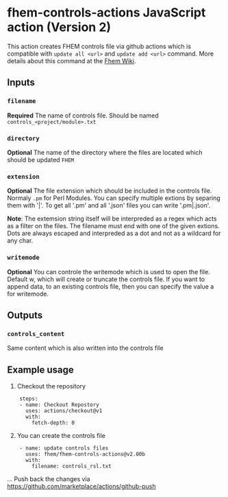 # fhem-controls-actions JavaScript action (Version 2)

This action creates FHEM controls file via github actions which is compatible with `update all <url>` and `update add <url>` command.
More details about this command at the [Fhem Wiki](https://wiki.fhem.de/wiki/Update#update_all).

## Inputs

### `filename`

**Required** The name of controls file. Should be named `controls_<project/module>.txt`

### `directory`

**Optional** The name of the directory where the files are located which should be updated `FHEM`

### `extension`

**Optional** The file extension which should be included in the controls file. Normaly `.pm` for Perl Modules.
You can specify multiple extions by separing them with '|'. To get all '.pm' and all '.json' files you can write '.pm|.json'. 

**Note**: The extemsion string itself will be interpreded as a regex which acts as a filter on the files. The filename must end with one of the given extions. Dots are always escaped and interpreded as a dot and not as a wildcard for any char.

### `writemode`

**Optional** You can controle the writemode which is used to open the file. Default w, which will create or truncate the controls file.
If you want to append data, to an existing controls file, then you can specify the value a for writemode.

## Outputs
### `controls_content`
Same content which is also written into the controls file


## Example usage
1. Checkout the repository

```
    steps: 
    - name: Checkout Repostory
      uses: actions/checkout@v1
      with:
        fetch-depth: 0

```

2. You can create the controls file
```
    - name: update controls files
      uses: fhem/fhem-controls-actions@v2.00b
      with:
        filename: controls_rsl.txt 
```
...
Push back the changes via https://github.com/marketplace/actions/github-push
